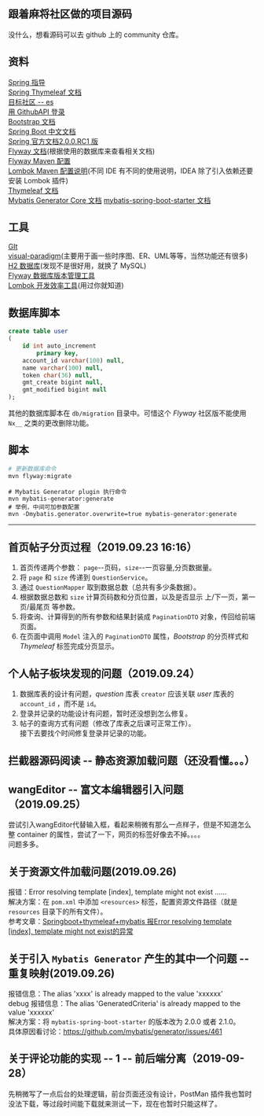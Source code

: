 ## 跟着麻将社区做的项目源码
没什么，想看源码可以去 github 上的 community 仓库。


## 资料
[Spring 指导](https://spring.io/guides)  
[Spring Thymeleaf 文档](https://spring.io/guides/gs/serving-web-content/)  
[目标社区 -- es](https://elasticsearch.cn/explore)  
[用 GithubAPI 登录](https://developer.github.com/apps/building-oauth-apps/creating-an-oauth-app/)  
[Bootstrap 文档](https://v3.bootcss.com/components/#navbar-buttons)  
[Spring Boot 中文文档](https://www.springcloud.cc/spring-boot.html#_learning_about_spring_boot_features)  
[Spring 官方文档2.0.0.RC1 版](https://docs.spring.io/spring-boot/docs/2.0.0.RC1/reference/htmlsingle/)  
[Flyway 文档](https://flywaydb.org/documentation/database/mysql)(根据使用的数据库来查看相关文档)  
[Flyway Maven 配置](https://flywaydb.org/getstarted/firststeps/maven)  
[Lombok Maven 配置说明](https://projectlombok.org/setup/maven)(不同 IDE 有不同的使用说明，IDEA 除了引入依赖还要安装 Lombok 插件)  
[Thymeleaf 文档](https://www.thymeleaf.org/doc/tutorials/3.0/usingthymeleaf.html)  
[Mybatis Generator Core 文档](http://mybatis.org/generator/configreference/javaClientGenerator.html)
[mybatis-spring-boot-starter 文档](http://mybatis.org/spring-boot-starter/mybatis-spring-boot-autoconfigure/)


## 工具
[GIt](https://git-scm.com/downloads)  
[visual-paradigm](https://online.visual-paradigm.com/cn/)(主要用于画一些时序图、ER、UML等等，当然功能还有很多)  
[H2 数据库](https://www.h2database.com/html/quickstart.html)(发现不是很好用，就换了 MySQL)  
[Flyway 数据库版本管理工具](https://flywaydb.org/)  
[Lombok 开发效率工具](https://projectlombok.org/)(用过你就知道)  


## 数据库脚本
```sql
create table user
(
	id int auto_increment
		primary key,
	account_id varchar(100) null,
	name varchar(100) null,
	token char(36) null,
	gmt_create bigint null,
	gmt_modified bigint null
);
```
其他的数据库脚本在 `db/migration` 目录中。可惜这个 *Flyway* 社区版不能使用 `Nx__` 之类的更改删除功能。  


## 脚本
```bash
# 更新数据库命令
mvn flyway:migrate
```
```maven
# Mybatis Generator plugin 执行命令
mvn mybatis-generator:generate
# 举例，中间可加参数配置
mvn -Dmybatis.generator.overwrite=true mybatis-generator:generate
```

---

## 首页帖子分页过程（2019.09.23 16:16）
1. 首页传递两个参数： `page`--页码，`size`--一页容量,分页数据量。  
2. 将 `page` 和 `size` 传递到 `QuestionService`。  
3. 通过 `QuestionMapper` 取到数据总数（总共有多少条数据）。  
4. 根据数据总数和 `size` 计算页码数和分页位置，以及是否显示 上/下一页，第一页/最尾页 等参数。  
5. 将查询、计算得到的所有参数和结果封装成 `PaginationDTO` 对象，传回给前端页面。  
6. 在页面中调用 `Model` 注入的 `PaginationDTO` 属性，*Bootstrap* 的分页样式和 *Thymeleaf* 标签完成分页显示。  


## 个人帖子板块发现的问题（2019.09.24）
1. 数据库表的设计有问题，*question* 库表 `creator` 应该关联 *user* 库表的 `account_id` ，而不是 `id`。  
2. 登录并记录的功能设计有问题，暂时还没想到怎么修复。  
3. 帖子的查询方式有问题（修改了库表之后课可正常工作）。  
接下去要找个时间修复登录并记录的功能。  


## 拦截器源码阅读 -- 静态资源加载问题（还没看懂。。。）


## wangEditor -- 富文本编辑器引入问题（2019.09.25）
尝试引入wangEditor代替输入框，看起来稍微有那么一点样子，但是不知道怎么整 container 的属性，尝试了一下，网页的标签好像去不掉。。。。  
问题多多。  


## 关于资源文件加载问题(2019.09.26)
报错：Error resolving template [index], template might not exist ......  
解决方案：在 `pom.xml` 中添加 `<resources>` 标签，配置资源文件路径（就是 `resources` 目录下的所有文件）。  
参考文章：[Springboot+thymeleaf+mybatis 报Error resolving template [index], template might not exist的异常](https://blog.csdn.net/fengzyf/article/details/83341479)  


## 关于引入 `Mybatis Generator` 产生的其中一个问题 -- 重复映射(2019.09.26)
报错信息：The alias 'xxxx' is already mapped to the value 'xxxxxx'  
debug 报错信息：The alias 'GeneratedCriteria' is already mapped to the value 'xxxxxx'  
解决方案：将 `mybatis-spring-boot-starter` 的版本改为 2.0.0 或者 2.1.0。  
具体原因看讨论：https://github.com/mybatis/generator/issues/461  


## 关于评论功能的实现 -- 1 -- 前后端分离（2019-09-28）
先稍微写了一点后台的处理逻辑，前台页面还没有设计，PostMan 插件我也暂时没法下载，等过段时间能下载就来测试一下，现在也暂时只能这样了。  

